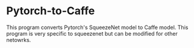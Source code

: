 # Pytorch-to-Caffe
This program converts Pytorch's SqueezeNet model to Caffe model. This program is very specific to squeezenet but can be modified for other netowrks.
